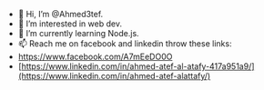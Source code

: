 - 👋 Hi, I’m @Ahmed3tef.
- 👀 I’m interested in web dev.
- 🌱 I’m currently learning Node.js.
- 📫 Reach me on facebook and linkedin throw these links:
- https://www.facebook.com/A7mEeDO0O
- [https://www.linkedin.com/in/ahmed-atef-al-atafy-417a951a9/](https://www.linkedin.com/in/ahmed-atef-alattafy/)

<!---
Ahmed3tef/Ahmed3tef is a ✨ special ✨ repository because its `README.md` (this file) appears on your GitHub profile.
You can click the Preview link to take a look at your changes.
--->
